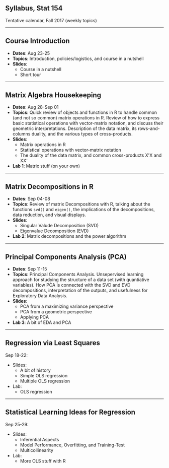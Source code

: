 ## Syllabus, Stat 154

Tentative calendar, Fall 2017 (weekly topics)

-----

## Course Introduction

- __Dates__: Aug 23-25
- __Topics__: Introduction, policies/logistics, and course in a nutshell
- __Slides__:
    + Course in a nutshell
    + Short tour

-----

## Matrix Algebra Housekeeping

- __Dates__: Aug 28-Sep 01
- __Topics__: Quick review of objects and functions in R to handle common (and not so common) matrix operations in R. Review of how to express basic statistical operations with vector-matrix notation, and discuss their geometric interpretations. Description of the data matrix, its rows-and-columns duality, and the various types of cross-products.
- __Slides__:
    + Matrix operations in R
    + Statistical operations with vector-matrix notation
    + The duality of the data matrix, and common cross-products X'X and XX'
- __Lab 1__: Matrix stuff (on your own)

-----

## Matrix Decompositions in R

- __Dates__: Sep 04-08
- __Topics__: Review of matrix Decompositions with R, talking about the functions `svd()` and `eigen()`, the implications of the decompositions, data reduction, and visual displays.
- __Slides__:
    + Singular Valude Decomposition (SVD)
    + Eigenvalue Decomposition (EVD)
- __Lab 2__: Matrix decompositions and the power algorithm

-----

## Principal Components Analysis (PCA)

- __Dates__: Sep 11-15
- __Topics__: Principal Components Analysis. Unsepervised learning approach for studying the structure of a data set (with quantiative variables). How PCA is connected with the SVD and EVD decompositions, interpretation of the outputs, and usefulness for Exploratory Data Analysis.
- __Slides__:
    + PCA from a maximizing variance perspective 
    + PCA from a geometric perspective
    + Applying PCA
- __Lab 3__: A bit of EDA and PCA

-----

## Regression via Least Squares

Sep 18-22: 

- Slides:
    + A bit of history
    + Simple OLS regression
    + Multiple OLS regression
- Lab:
    + OLS regression

-----

## Statistical Learning Ideas for Regression

Sep 25-29:

- Slides:
    + Inferential Aspects
    + Model Performance, Overfitting, and Training-Test
    + Multicollinearity
- Lab:
    + More OLS stuff with R

